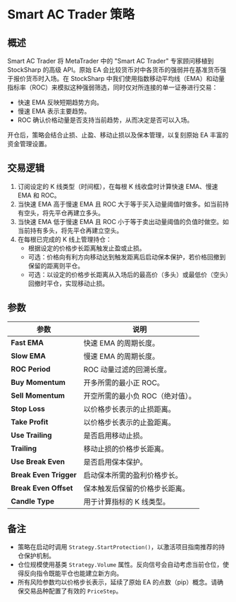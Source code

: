 # Smart AC Trader 策略

## 概述
Smart AC Trader 将 MetaTrader 中的 "Smart AC Trader" 专家顾问移植到 StockSharp 的高级 API。原始 EA 会比较货币对中各货币的强弱并在基准货币强于报价货币时入场。在 StockSharp 中我们使用指数移动平均线（EMA）和动量指标率（ROC）来模拟这种强弱筛选，同时仅对所连接的单一证券进行交易：

- 快速 EMA 反映短期趋势方向。
- 慢速 EMA 表示主要趋势。
- ROC 确认价格动量是否支持当前趋势，从而决定是否可以入场。

开仓后，策略会结合止损、止盈、移动止损以及保本管理，以复刻原始 EA 丰富的资金管理设置。

## 交易逻辑
1. 订阅设定的 K 线类型（时间框），在每根 K 线收盘时计算快速 EMA、慢速 EMA 和 ROC。
2. 当快速 EMA 高于慢速 EMA 且 ROC 大于等于买入动量阈值时做多。如当前持有空头，将先平仓再建立多头。
3. 当快速 EMA 低于慢速 EMA 且 ROC 小于等于卖出动量阈值的负值时做空。如当前持有多头，将先平仓再建立空头。
4. 在每根已完成的 K 线上管理持仓：
   - 根据设定的价格步长距离触发止盈或止损。
   - 可选：价格向有利方向移动达到触发距离后启动保本保护，若价格回撤到保留的距离则平仓。
   - 可选：以设定的价格步长距离从入场后的最高价（多头）或最低价（空头）回撤时平仓，实现移动止损。

## 参数
| 参数 | 说明 |
|------|------|
| **Fast EMA** | 快速 EMA 的周期长度。 |
| **Slow EMA** | 慢速 EMA 的周期长度。 |
| **ROC Period** | ROC 动量过滤的回溯长度。 |
| **Buy Momentum** | 开多所需的最小正 ROC。 |
| **Sell Momentum** | 开空所需的最小负 ROC（绝对值）。 |
| **Stop Loss** | 以价格步长表示的止损距离。 |
| **Take Profit** | 以价格步长表示的止盈距离。 |
| **Use Trailing** | 是否启用移动止损。 |
| **Trailing** | 移动止损的价格步长距离。 |
| **Use Break Even** | 是否启用保本保护。 |
| **Break Even Trigger** | 启动保本所需的盈利价格步长。 |
| **Break Even Offset** | 保本触发后保留的价格步长距离。 |
| **Candle Type** | 用于计算指标的 K 线类型。 |

## 备注
- 策略在启动时调用 `Strategy.StartProtection()`，以激活项目指南推荐的持仓保护机制。
- 仓位规模使用基类 `Strategy.Volume` 属性。反向信号会自动考虑当前仓位，使得反向指令既能平仓也能建立新方向。
- 所有风险参数均以价格步长表示，延续了原始 EA 的点数（pip）概念。请确保交易品种配置了有效的 `PriceStep`。
